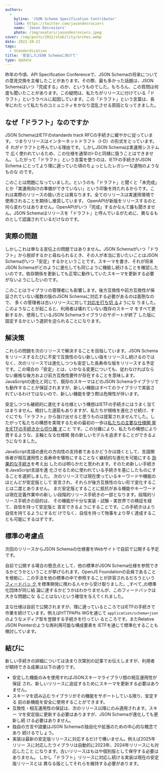 ```yaml
---
authors:
  - 
    byline: 'JSON Schema Specification Contributor'
    link: https://twitter.com/jasondesrosiers
    name: 'Jason Desrosiers'
    photo: /img/avatars/jasondesrosiers.jpeg
cover: /img/posts/2022/stability/arches.webp
date: 2022-10-21
tags:
  - Standardization
title: '安定したJSON Schemaに向けて'
type: Update
---
```


昨年の今頃、API Specification Conferenceで、JSON Schemaの将来について
の意見交換を主催したことがあります。その際、最も多かった話題は、JSON
Schemaはいつ「完成する」のか、というものでした。もちろん、この質問は何
度も聞いたことがあります。この疑問は、私たちがリリースに付けている「ド
ラフト」というラベルに起因しています。この「ドラフト」という言葉は、長
年にわたって私たちのコミュニティをかなり混乱させる原因となってきました。

## なぜ「ドラフト」なのですか

JSON SchemaはIETFのstandards track RFCの手続きに緩やかに従っています。
つまりリリースはインターネットドラフト（I-D）の形式をとっています。そ
れがドラフトと呼んでいる理由です。しかしJSON Schemaは実運用システムで
広く使われているため、この仕様を通常のI-Dと同様に扱うことはできません。
したがって「ドラフト」という言葉を使うのは、IETFの手続きがJSON Schema
にとってより理に適っていた頃のちょっとしたレガシーな遺物のようなものな
のです。

このことは問題になっていました。というのも「ドラフト」と聞くと「未完成」
とか「実運用向けの準備ができていない」という印象を持たれるからです。こ
れは実際のリリースの扱い方とは異なります。全てのリリースは実運用環境で
使用されることを期待し推奨しています。 OpenAPIが新版をリリースするのと
何ら変わりはありません。OpenAPIがいつ「完成」するかなんて誰も聞きませ
ん。JSON Schemaはリリースを「ドラフト」と呼んでいるがために、異なるも
のとして認識されているだけなのです。

## 実際の問題

しかしこれは単なる宣伝上の問題ではありません。JSON Schemaがいつ「ドラ
フト」から脱却するかと尋ねられるとき、その人が本当に言いたいことはJSON
Schemaがいつ「安定」するかということです。スキーマを書き、それが将来
JSON Schemaがどのように進化しても同じように機能し続けることを確認した
いのです。依存関係を更新しても正常に動作していたスキーマを更新する必要
がないようにしたいのです。

このことはライブラリの管理者にも影響します。後方互換性や前方互換性が保
証されていない複数の版のJSON Schemaに対応する必要があるのは面倒なので、
多くの管理者は古いリリースに対して[対応を打ち切
る](https://github.com/gregsdennis/json-everything/issues/310)ようにな
りました。このようなことが起こると、利用者は壊れていない既存のスキーマ
をすべて更新するか、使用しているJSON Schemaライブラリのサポートが終了
した版に固定するかという選択を迫られることになります。

## 解決策

これらの問題を次のリリースで解決することを目指しています。JSON Schema
をリリースするたびに不変で互換性のない新しい版をリリースし続けるのでは
なく、次のリリースでは進化しつつも安定した長寿命な版をリリースする予定
です。この場合の「安定」とは、いかなる変更についても、従わなければなら
ない厳格な後方および前方互換性要件が存在することを意味します。
JavaScriptの進化と同じで、既存のスキーマはどのJSON Schemaライブラリで
も動作することが保証されますが、新しい機能はすべてのライブラリで実装さ
れているわけではないので、新しい機能を使う際は危険性が伴います。

安定しつつも継続的に進化する仕様という構想はIETFの手続きにはうまく当て
はまりません。検討した道筋もありますが、私たちが規格を進化させ続け、す
ぐにでも「ドラフト」から抜け出せると思うものは提案されませんでした。し
たがって私たちの構想を実現するための最初の一歩は[私たちの主要な仕様開
発をIETFの手続きから切り離
す](https://github.com/json-schema-org/json-schema-spec/pull/1277)こと
です。この分離により、私たちの構想により資するような、主軸となる仕様開
発の新しいモデルを追求することができるようになりました。

JavaScript言語の進化の方向性の支持者であるかどうかは措くとして、言語関
係者が相互運用性と長寿命を犠牲にすることなく継続的な進化を可能にする
[効果的な手続き](https://2ality.com/2015/11/tc39-process.html)を考え出
したのは明らかだと思われます。そのため新しい手続きをJavaScript言語を進
化させるために使われている手続きを基にしたものにすることを選択しました。
次のリリースでは現在使っているキーワードや機能のほとんどが安定版として
宣言され、それらが後方互換性のない形で変化することは二度とありません。
まだ安定版とすることに抵抗がある機能やキーワードは現在定義作業中の新し
い段階的リリース手続きの一部となります。段階的リリース手続きの目的は、
その機能が十分な実装・試験・実世界での検証を経て、自信を持って安定版と
宣言できるようにすることです。この手続きはより自信を持てるようにするだ
けでなく、自信を持って物事をより早く達成することも可能にするはずです。

## 標準の考慮点

次回のリリースからJSON Schemaの仕様書をWebサイトで自前で公開する予定です。

自前で公開する場合の懸念点として、他の標準がJSON Schema仕様を参照でき
るかどうかということが挙げられます。OpenJS Foundationの会員であること
を根拠に、この手法を他の標準の中で参照することが許容されるだろうという
[フィードバッ
ク
](https://github.com/json-schema-org/json-schema-spec/pull/1277#issuecomment-1228734352)
を標準開発に携わる人々から受け取りました。_すべて_の標準化団体が同じ結
論に達するかどうかはわかりませんが、このフィードバックは大きな問題にな
ることはないという確信を与えてくれました。

主な仕様は自前で公開されますが、理に適っているところではIETFの手続きで
作業を続けています。例えばHTTPAPIs WGを通じて
`application/schema+json`のようなメディア型を登録する手続きを行ってい
るところです。またRelative JSON Pointerのような再利用可能な構成要素を
IETFを通じて標準化することも検討しています。

## 結びに

新しい手続きの詳細については決まり次第別の記事でお伝えしますが、利用者
が期待できる成果は以下の通りです。

* 安定した機能のみを使用すればJSONスキーマライブラリ間の相互運用性が保証
  され、新しいリリースに追従するためにスキーマを更新する必要はありません。
* スキーマを読み込むライブラリがその機能をサポートしている限り、安定する
  前の新機能を安全に使用することができます。
* 互換性・相互運用性の保証は、次のリリース以降にのみ適用されます。スキー
  マを安定版に更新する必要はありますが、JSON Schemaが進化しても更新し続
  ける必要はありません。
* 独自の方言や語彙はJSON Schemaの独自化や拡張のための中心的な概念であり
  続けるでしょう。
* 実装は最新の安定版リリースに対応するだけで構いません。例えば2025年リリー
  スに対応したライブラリは自動的に2023年、2024年リリースにも対応したこと
  になります。古いリリースはもはや個別版として保守する必要はありません。
  しかし「ドラフト」リリースに対応し続ける実装は現在の安定版リリースとは
  異なる版としてそれらを維持する必要があります。
